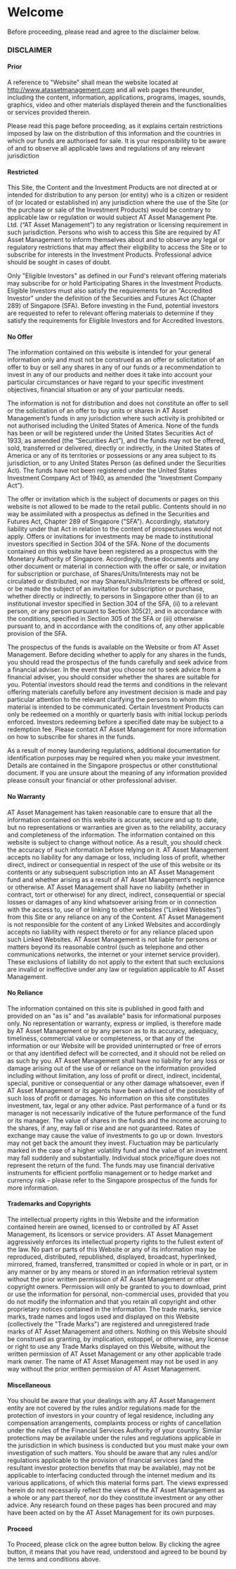 # Welcome

Before proceeding, please read and agree to the disclaimer below.

### DISCLAIMER

#### Prior

A reference to "Website" shall mean the website located at http://www.atassetmanagement.com and all web pages thereunder, including the content, information, applications, programs, images, sounds, graphics, video and other materials displayed therein and the functionalities or services provided therein.

Please read this page before proceeding, as it explains certain restrictions imposed by law on the distribution of this information and the countries in which our funds are authorised for sale. It is your responsibility to be aware of and to observe all applicable laws and regulations of any relevant jurisdiction

#### Restricted

This Site, the Content and the Investment Products are not directed at or intended for distribution to any person (or entity) who is a citizen or resident of (or located or established in) any jurisdiction where the use of the Site (or the purchase or sale of the Investment Products) would be contrary to applicable law or regulation or would subject AT Asset Management Pte. Ltd. (“AT Asset Management”) to any registration or licensing requirement in such jurisdiction. Persons who wish to access this Site are required by AT Asset Management to inform themselves about and to observe any legal or regulatory restrictions that may affect their eligibility to access the Site or to subscribe for interests in the Investment Products. Professional advice should be sought in cases of doubt.

Only "Eligible Investors" as defined in our Fund's relevant offering materials may subscribe for or hold Participating Shares in the Investment Products. Eligible Investors must also satisfy the requirements for an "Accredited Investor" under the definition of the Securities and Futures Act (Chapter 289) of Singapore (SFA). Before investing in the Fund, potential investors are requested to refer to relevant offering materials to determine if they satisfy the requirements for Eligible Investors and for Accredited Investors.

#### No Offer

The information contained on this website is intended for your general information only and must not be construed as an offer or solicitation of an offer to buy or sell any shares in any of our funds or a recommendation to invest in any of our products and neither does it take into account your particular circumstances or have regard to your specific investment objectives, financial situation or any of your particular needs.

The information is not for distribution and does not constitute an offer to sell or the solicitation of an offer to buy units or shares in AT Asset Management’s funds in any jurisdiction where such activity is prohibited or not authorised including the United States of America. None of the funds has been or will be registered under the United States Securities Act of 1933, as amended (the “Securities Act”), and the funds may not be offered, sold, transferred or delivered, directly or indirectly, in the United States of America or any of its territories or possessions or any area subject to its jurisdiction, or to any United States Person (as defined under the Securities Act). The funds have not been registered under the United States Investment Company Act of 1940, as amended (the “Investment Company Act”).

The offer or invitation which is the subject of documents or pages on this website is not allowed to be made to the retail public. Contents should in no way be assimilated with a prospectus as defined in the Securities and Futures Act, Chapter 289 of Singapore ("SFA"). Accordingly, statutory liability under that Act in relation to the content of prospectuses would not apply. Offers or invitations for investments may be made to institutional investors specified in Section 304 of the SFA. None of the documents contained on this website have been registered as a prospectus with the Monetary Authority of Singapore. Accordingly, these documents and any other document or material in connection with the offer or sale, or invitation for subscription or purchase, of Shares/Units/Interests may not be circulated or distributed, nor may Shares/Units/Interests be offered or sold, or be made the subject of an invitation for subscription or purchase, whether directly or indirectly, to persons in Singapore other than (i) to an institutional investor specified in Section 304 of the SFA, (ii) to a relevant person, or any person pursuant to Section 305(2), and in accordance with the conditions, specified in Section 305 of the SFA or (iii) otherwise pursuant to, and in accordance with the conditions of, any other applicable provision of the SFA.

The prospectus of the funds is available on the Website or from AT Asset Management. Before deciding whether to apply for any shares in the funds, you should read the prospectus of the funds carefully and seek advice from a financial adviser. In the event that you choose not to seek advice from a financial adviser, you should consider whether the shares are suitable for you. Potential investors should read the terms and conditions in the relevant offering materials carefully before any investment decision is made and pay particular attention to the relevant clarifying the persons to whom this material is intended to be communicated. Certain Investment Products can only be redeemed on a monthly or quarterly basis with initial lockup periods enforced. Investors redeeming before a specified date may be subject to a redemption fee. Please contact AT Asset Management for more information on how to subscribe for shares in the funds.

As a result of money laundering regulations, additional documentation for identification purposes may be required when you make your investment. Details are contained in the Singapore prospectus or other constitutional document. If you are unsure about the meaning of any information provided please consult your financial or other professional adviser.

#### No Warranty

AT Asset Management has taken reasonable care to ensure that all the information contained on this website is accurate, secure and up to date, but no representations or warranties are given as to the reliability, accuracy and completeness of the information. The information contained on this website is subject to change without notice. As a result, you should check the accuracy of such information before relying on it. AT Asset Management accepts no liability for any damage or loss, including loss of profit, whether direct, indirect or consequential in respect of the use of this website or its contents or any subsequent subscription into an AT Asset Management fund and whether arising as a result of AT Asset Management’s negligence or otherwise.
AT Asset Management shall have no liability (whether in contract, tort or otherwise) for any direct, indirect, consequential or special losses or damages of any kind whatsoever arising from or in connection with the access to, use of or linking to other websites (“Linked Websites”) from this Site or any reliance on any of the Content. AT Asset Management is not responsible for the content of any Linked Websites and accordingly accepts no liability with respect thereto or for any reliance placed upon such Linked Websites. AT Asset Management is not liable for persons or matters beyond its reasonable control (such as telephone and other communications networks, the internet or your internet service provider). These exclusions of liability do not apply to the extent that such exclusions are invalid or ineffective under any law or regulation applicable to AT Asset Management.

#### No Reliance

The information contained on this site is published in good faith and provided on an "as is" and "as available" basis for informational purposes only. No representation or warranty, express or implied, is therefore made by AT Asset Management or by any person as to its accuracy, adequacy, timeliness, commercial value or completeness, or that any of the information or our Website will be provided uninterrupted or free of errors or that any identified defect will be corrected, and it should not be relied on as such by you. AT Asset Management shall have no liability for any loss or damage arising out of the use of or reliance on the information provided including without limitation, any loss of profit or direct, indirect, incidental, special, punitive or consequential or any other damage whatsoever, even if AT Asset Management or its agents have been advised of the possibility of such loss of profit or damages. No information on this site constitutes investment, tax, legal or any other advice. Past performance of a fund or its manager is not necessarily indicative of the future performance of the fund or its manager. The value of shares in the funds and the income accruing to the shares, if any, may fall or rise and are not guaranteed. Rates of exchange may cause the value of investments to go up or down. Investors may not get back the amount they invest. Fluctuation may be particularly marked in the case of a higher volatility fund and the value of an investment may fall suddenly and substantially. Individual stock price/figure does not represent the return of the fund. The funds may use financial derivative instruments for efficient portfolio management or to hedge market and currency risk – please refer to the Singapore prospectus of the funds for more information.

#### Trademarks and Copyrights

The intellectual property rights in this Website and the information contained herein are owned, licensed to or controlled by AT Asset Management, its licensors or service providers. AT Asset Management aggressively enforces its intellectual property rights to the fullest extent of the law. No part or parts of this Website or any of its information may be reproduced, distributed, republished, displayed, broadcast, hyperlinked, mirrored, framed, transferred, transmitted or copied in whole or in part, or in any manner or by any means or stored in an information retrieval system without the prior written permission of AT Asset Management or other copyright owners. Permission will only be granted to you to download, print or use the information for personal, non-commercial uses, provided that you do not modify the information and that you retain all copyright and other proprietary notices contained in the information.
The trade marks, service marks, trade names and logos used and displayed on this Website (collectively the "Trade Marks") are registered and unregistered trade marks of AT Asset Management and others. Nothing on this Website should be construed as granting, by implication, estoppel, or otherwise, any license or right to use any Trade Marks displayed on this Website, without the written permission of AT Asset Management or any other applicable trade mark owner. The name of AT Asset Management may not be used in any way without the prior written permission of AT Asset Management.

#### Miscellaneous

You should be aware that your dealings with any AT Asset Management entity are not covered by the rules and/or regulations made for the protection of investors in your country of legal residence, including any compensation arrangements, complaints process or rights of cancellation under the rules of the Financial Services Authority of your country. Similar protections may be available under the rules and regulations applicable in the jurisdiction in which business is conducted but you must make your own investigation of such matters.
You should be aware that any rules and/or regulations applicable to the provision of financial services (and the resultant investor protection benefits that may be available), may not be applicable to interfacing conducted through the internet medium and its various applications, of which this material forms part.
The views expressed herein do not necessarily reflect the views of the AT Asset Management as a whole or any part thereof, nor do they constitute investment or any other advice. Any research found on these pages has been procured and may have been acted on by the AT Asset Management for its own purposes.

#### Proceed

To Proceed, please click on the agree button below. By clicking the agree button, it means that you have read, understood and agreed to be bound by the terms and conditions above.